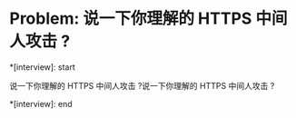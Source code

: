 # Problem: 说一下你理解的 HTTPS 中间人攻击 ?

*[interview]: start

说一下你理解的 HTTPS 中间人攻击 ?说一下你理解的 HTTPS 中间人攻击 ?

*[interview]: end
